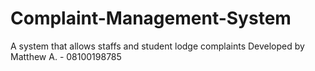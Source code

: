 # Complaint-Management-System
A system that allows staffs and student lodge complaints
Developed by Matthew A. - 08100198785
